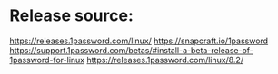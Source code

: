 # Release source: 
https://releases.1password.com/linux/
https://snapcraft.io/1password
https://support.1password.com/betas/#install-a-beta-release-of-1password-for-linux
https://releases.1password.com/linux/8.2/